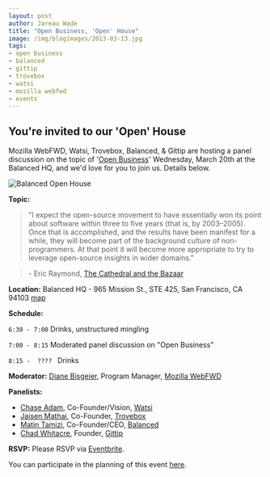 ```yaml
---
layout: post
author: Jareau Wade
title: "Open Business, 'Open' House"
image: /img/blogimages/2013-03-13.jpg
tags:
- open business
- balanced
- gittip
- trovebox
- watsi
- mozilla webfwd
- events
---
```


## You're invited to our 'Open' House

Mozilla WebFWD, Watsi, Trovebox, Balanced, & Gittip are hosting a panel discussion on the topic of '[Open Business](https://en.wikipedia.org/wiki/Open_business)' Wednesday, March 20th at the Balanced HQ, and we'd love for you to join us. Details below.

![Balanced Open House](http://i.imgur.com/fF1NtEk.png)

**Topic:**
>"I expect the open-source movement to have essentially won its point about software within three to five years (that is, by 2003–2005). Once that is accomplished, and the results have been manifest for a while, they will become part of the background culture of non-programmers. At that point it will become more appropriate to try to leverage open-source insights in wider domains."

> _-_ Eric Raymond, [The Cathedral and the Bazaar](http://www.catb.org/esr/writings/cathedral-bazaar/)

**Location:** 
Balanced HQ - 965 Mission St., STE 425, San Francisco, CA 94103 [map](https://maps.google.com/maps?q=965+mission+street+san+francisco&ie=UTF8&hq=&hnear=965+Mission+St,+San+Francisco,+California+94103&gl=us&t=m&z=16&vpsrc=0&iwloc=A)

**Schedule:**

`6:30 - 7:00` Drinks, unstructured mingling

`7:00 - 8:15` Moderated panel discussion on "Open Business"

`8:15 -  ???? ` Drinks

**Moderator:** [Diane Bisgeier](https://mozillalabs.com/en-US/profile/yonwFEwqMfMWiGU8BOCwLE4zYvA/), Program Manager, [Mozilla WebFWD](https://www.webfwd.org/)

**Panelists:**

 - [Chase Adam](http://blog.watsi.org/post/21043545556/meet-chase), Co-Founder/Vision, [Watsi](https://watsi.org/)
 - [Jaisen Mathai](http://www.jaisenmathai.com/), Co-Founder, [Trovebox](https://trovebox.com/)
 - [Matin Tamizi](https://www.balancedpayments.com/about), Co-Founder/CEO, [Balanced](https://www.balancedpayments.com/)
 - [Chad Whitacre](https://www.gittip.com/whit537/), Founder, [Gittip](https://www.gittip.com/)


**RSVP:**
Please RSVP via [Eventbrite](http://balancedpayments.eventbrite.com/).

You can participate in the planning of this event [here](https://github.com/balanced/balanced.github.com/issues/18).

